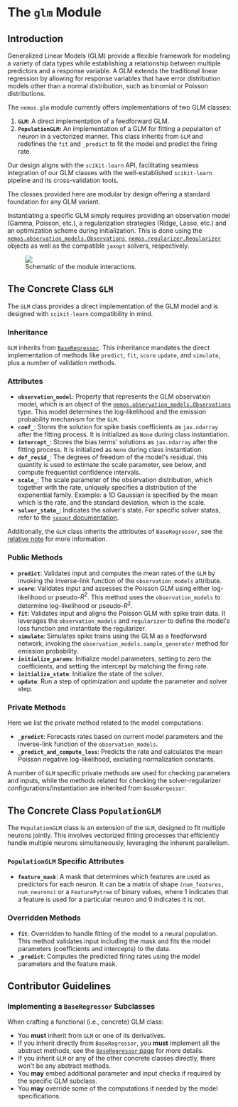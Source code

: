 # The `glm` Module

## Introduction



Generalized Linear Models (GLM) provide a flexible framework for modeling a variety of data types while establishing a relationship between multiple predictors and a response variable. A GLM extends the traditional linear regression by allowing for response variables that have error distribution models other than a normal distribution, such as binomial or Poisson distributions.

The `nemos.glm` module currently  offers implementations of two GLM classes:

1. **`GLM`:** A direct implementation of a feedforward GLM.
2. **`PopulationGLM`:** An implementation of a GLM for fitting a populaiton of neuron in a vectorized manner. This class inherits from `GLM` and redefines the `fit` and `_predict` to fit the model and predict the firing rate.

Our design aligns with the `scikit-learn` API, facilitating seamless integration of our GLM classes with the well-established `scikit-learn` pipeline and its cross-validation tools.

The classes provided here are modular by design offering a standard foundation for any GLM variant. 

Instantiating a specific GLM simply requires providing an observation model (Gamma, Poisson, etc.), a regularization strategies (Ridge, Lasso, etc.) and an optimization scheme during initialization. This is done using the [`nemos.observation_models.Observations`](../03-observation_models/#the-abstract-class-observations), [`nemos.regularizer.Regularizer`](../04-regularizer/#the-abstract-class-regularizer) objects as well as the compatible `jaxopt` solvers, respectively.


<figure markdown>
    <img src="../classes_nemos.png"/>
    <figcaption>Schematic of the module interactions.</figcaption>
</figure>



## The Concrete Class `GLM`

The `GLM` class provides a direct implementation of the GLM model and is designed with `scikit-learn` compatibility in mind.

### Inheritance

`GLM` inherits from [`BaseRegressor`](../02-base_class/#the-abstract-class-baseregressor). This inheritance mandates the direct implementation of methods like `predict`, `fit`, `score` `update`, and `simulate`, plus a number of validation methods.

### Attributes

- **`observation_model`**: Property that represents the GLM observation model, which is an object of the [`nemos.observation_models.Observations`](../03-observation_models/#the-abstract-class-observations) type. This model determines the log-likelihood and the emission probability mechanism for the `GLM`.
- **`coef_`**: Stores the solution for spike basis coefficients as `jax.ndarray` after the fitting process. It is initialized as `None` during class instantiation.
- **`intercept_`**: Stores the bias terms' solutions as `jax.ndarray` after the fitting process. It is initialized as `None` during class instantiation.
- **`dof_resid_`**: The degrees of freedom of the model's residual. this quantity is used to estimate the scale parameter, see below, and compute frequentist confidence intervals.
- **`scale_`**: The scale parameter of the observation distribution, which together with the rate, uniquely specifies a distribution of the exponential family. Example: a 1D Gaussian is specified by the mean which is the rate, and the standard deviation, which is the scale.
- **`solver_state_`**: Indicates the solver's state. For specific solver states, refer to the [`jaxopt` documentation](https://jaxopt.github.io/stable/index.html#).

Additionally, the `GLM` class inherits the attributes of `BaseRegressor`, see the [relative note](03-base_regressor.md) for more information.

### Public Methods

- **`predict`**: Validates input and computes the mean rates of the `GLM` by invoking the inverse-link function of the `observation_models` attribute.
- **`score`**: Validates input and assesses the Poisson GLM using either log-likelihood or pseudo-$R^2$. This method uses the `observation_models` to determine log-likelihood or pseudo-$R^2$.
- **`fit`**: Validates input and aligns the Poisson GLM with spike train data. It leverages the `observation_models` and `regularizer` to define the model's loss function and instantiate the regularizer.
- **`simulate`**: Simulates spike trains using the GLM as a feedforward network, invoking the `observation_models.sample_generator` method for emission probability.
- **`initialize_params`**: Initialize model parameters, setting to zero the coefficients, and setting the intercept by matching the firing rate.
- **`initialize_state`**: Initialize the state of the solver.
- **`update`**: Run a step of optimization and update the parameter and solver step.

### Private Methods

Here we list the private method related to the model computations:

- **`_predict`**: Forecasts rates based on current model parameters and the inverse-link function of the `observation_models`.
- **`_predict_and_compute_loss`**: Predicts the rate and calculates the mean Poisson negative log-likelihood, excluding normalization constants.

A number of `GLM` specific private methods are used for checking parameters and inputs, while the methods related for checking the solver-regularizer configurations/instantiation are inherited from `BaseRergessor`.


## The Concrete Class `PopulationGLM`

The `PopulationGLM` class is an extension of the `GLM`, designed to fit multiple neurons jointly. This involves vectorized fitting processes that efficiently handle multiple neurons simultaneously, leveraging the inherent parallelism.

### `PopulationGLM` Specific Attributes

- **`feature_mask`**: A mask that determines which features are used as predictors for each neuron. It can be a matrix of shape `(num_features, num_neurons)` or a `FeaturePytree` of binary values, where 1 indicates that a feature is used for a particular neuron and 0 indicates it is not.

### Overridden Methods

- **`fit`**: Overridden to handle fitting of the model to a neural population. This method validates input including the mask and fits the model parameters (coefficients and intercepts) to the data.
- **`_predict`**: Computes the predicted firing rates using the model parameters and the feature mask.



## Contributor Guidelines

### Implementing a `BaseRegressor` Subclasses

When crafting a functional (i.e., concrete) GLM class:

- You **must** inherit from `GLM` or one of its derivatives.
- If you inherit directly from  `BaseRegressor`, you **must** implement all the abstract methods, see the [`BaseRegressor` page](03-base_regressor.md)  for more details.
- If you inherit `GLM` or any of the other concrete classes directly, there won't be any abstract methods. 
- You **may** embed additional parameter and input checks if required by the specific GLM subclass.
- You **may** override some of the computations if needed by the model specifications.

